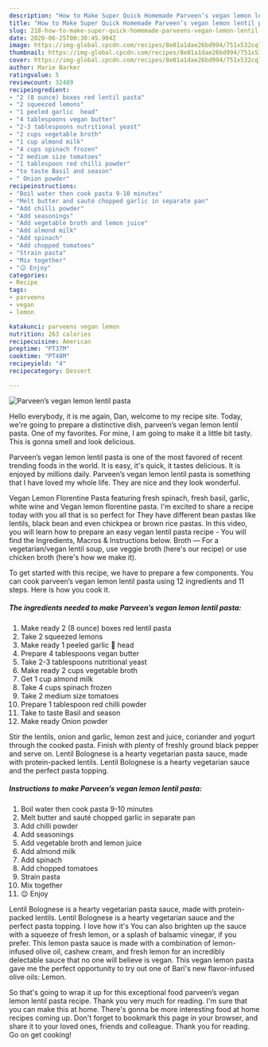 ```yaml
---
description: "How to Make Super Quick Homemade Parveen’s vegan lemon lentil pasta"
title: "How to Make Super Quick Homemade Parveen’s vegan lemon lentil pasta"
slug: 218-how-to-make-super-quick-homemade-parveens-vegan-lemon-lentil-pasta
date: 2020-06-25T00:30:45.904Z
image: https://img-global.cpcdn.com/recipes/8e01a1dae26bd994/751x532cq70/parveens-vegan-lemon-lentil-pasta-recipe-main-photo.jpg
thumbnail: https://img-global.cpcdn.com/recipes/8e01a1dae26bd994/751x532cq70/parveens-vegan-lemon-lentil-pasta-recipe-main-photo.jpg
cover: https://img-global.cpcdn.com/recipes/8e01a1dae26bd994/751x532cq70/parveens-vegan-lemon-lentil-pasta-recipe-main-photo.jpg
author: Marie Barker
ratingvalue: 5
reviewcount: 32489
recipeingredient:
- "2 (8 ounce) boxes red lentil pasta"
- "2 squeezed lemons"
- "1 peeled garlic  head"
- "4 tablespoons vegan butter"
- "2-3 tablespoons nutritional yeast"
- "2 cups vegetable broth"
- "1 cup almond milk"
- "4 cups spinach frozen"
- "2 medium size tomatoes"
- "1 tablespoon red chilli powder"
- "to taste Basil and season"
- " Onion powder"
recipeinstructions:
- "Boil water then cook pasta 9-10 minutes"
- "Melt butter and sauté chopped garlic in separate pan"
- "Add chilli powder"
- "Add seasonings"
- "Add vegetable broth and lemon juice"
- "Add almond milk"
- "Add spinach"
- "Add chopped tomatoes"
- "Strain pasta"
- "Mix together"
- "😉 Enjoy"
categories:
- Recipe
tags:
- parveens
- vegan
- lemon

katakunci: parveens vegan lemon 
nutrition: 263 calories
recipecuisine: American
preptime: "PT37M"
cooktime: "PT48M"
recipeyield: "4"
recipecategory: Dessert

---
```



![Parveen’s vegan lemon lentil pasta](https://img-global.cpcdn.com/recipes/8e01a1dae26bd994/751x532cq70/parveens-vegan-lemon-lentil-pasta-recipe-main-photo.jpg)

Hello everybody, it is me again, Dan, welcome to my recipe site. Today, we're going to prepare a distinctive dish, parveen’s vegan lemon lentil pasta. One of my favorites. For mine, I am going to make it a little bit tasty. This is gonna smell and look delicious.

Parveen’s vegan lemon lentil pasta is one of the most favored of recent trending foods in the world. It is easy, it's quick, it tastes delicious. It is enjoyed by millions daily. Parveen’s vegan lemon lentil pasta is something that I have loved my whole life. They are nice and they look wonderful.

Vegan Lemon Florentine Pasta featuring fresh spinach, fresh basil, garlic, white wine and Vegan lemon florentine pasta. I&#39;m excited to share a recipe today with you all that is so perfect for They have different bean pastas like lentils, black bean and even chickpea or brown rice pastas. In this video, you will learn how to prepare an easy vegan lentil pasta recipe - You will find the Ingredients, Macros &amp; Instructions below. Broth — For a vegetarian/vegan lentil soup, use veggie broth (here&#39;s our recipe) or use chicken broth (here&#39;s how we make it).


To get started with this recipe, we have to prepare a few components. You can cook parveen’s vegan lemon lentil pasta using 12 ingredients and 11 steps. Here is how you cook it.

<!--inarticleads1-->

##### The ingredients needed to make Parveen’s vegan lemon lentil pasta:

1. Make ready 2 (8 ounce) boxes red lentil pasta
1. Take 2 squeezed lemons
1. Make ready 1 peeled garlic 🧄 head
1. Prepare 4 tablespoons vegan butter
1. Take 2-3 tablespoons nutritional yeast
1. Make ready 2 cups vegetable broth
1. Get 1 cup almond milk
1. Take 4 cups spinach frozen
1. Take 2 medium size tomatoes
1. Prepare 1 tablespoon red chilli powder
1. Take to taste Basil and season
1. Make ready  Onion powder


Stir the lentils, onion and garlic, lemon zest and juice, coriander and yogurt through the cooked pasta. Finish with plenty of freshly ground black pepper and serve on. Lentil Bolognese is a hearty vegetarian pasta sauce, made with protein-packed lentils. Lentil Bolognese is a hearty vegetarian sauce and the perfect pasta topping. 

<!--inarticleads2-->

##### Instructions to make Parveen’s vegan lemon lentil pasta:

1. Boil water then cook pasta 9-10 minutes
1. Melt butter and sauté chopped garlic in separate pan
1. Add chilli powder
1. Add seasonings
1. Add vegetable broth and lemon juice
1. Add almond milk
1. Add spinach
1. Add chopped tomatoes
1. Strain pasta
1. Mix together
1. 😉 Enjoy


Lentil Bolognese is a hearty vegetarian pasta sauce, made with protein-packed lentils. Lentil Bolognese is a hearty vegetarian sauce and the perfect pasta topping. I love how it&#39;s You can also brighten up the sauce with a squeeze of fresh lemon, or a splash of balsamic vinegar, if you prefer. This lemon pasta sauce is made with a combination of lemon-infused olive oil, cashew cream, and fresh lemon for an incredibly delectable sauce that no one will believe is vegan. This vegan lemon pasta gave me the perfect opportunity to try out one of Bari&#39;s new flavor-infused olive oils: Lemon. 

So that's going to wrap it up for this exceptional food parveen’s vegan lemon lentil pasta recipe. Thank you very much for reading. I'm sure that you can make this at home. There's gonna be more interesting food at home recipes coming up. Don't forget to bookmark this page in your browser, and share it to your loved ones, friends and colleague. Thank you for reading. Go on get cooking!
